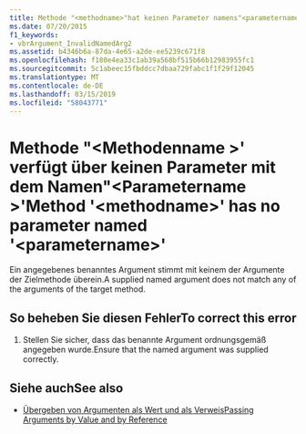 ```yaml
---
title: Methode "<methodname>"hat keinen Parameter namens"<parametername>"
ms.date: 07/20/2015
f1_keywords:
- vbrArgument_InvalidNamedArg2
ms.assetid: b4346b6a-87da-4e65-a2de-ee5239c671f8
ms.openlocfilehash: f180e4ea33c1ab39a568bf515b66b12983955fc1
ms.sourcegitcommit: 5c1abeec15fbddcc7dbaa729fabc1f1f29f12045
ms.translationtype: MT
ms.contentlocale: de-DE
ms.lasthandoff: 03/15/2019
ms.locfileid: "58043771"
---
```

# <a name="method-methodname-has-no-parameter-named-parametername"></a><span data-ttu-id="0fddd-102">Methode "\<Methodenname >' verfügt über keinen Parameter mit dem Namen"\<Parametername >'</span><span class="sxs-lookup"><span data-stu-id="0fddd-102">Method '\<methodname>' has no parameter named '\<parametername>'</span></span>
<span data-ttu-id="0fddd-103">Ein angegebenes benanntes Argument stimmt mit keinem der Argumente der Zielmethode überein.</span><span class="sxs-lookup"><span data-stu-id="0fddd-103">A supplied named argument does not match any of the arguments of the target method.</span></span>  
  
## <a name="to-correct-this-error"></a><span data-ttu-id="0fddd-104">So beheben Sie diesen Fehler</span><span class="sxs-lookup"><span data-stu-id="0fddd-104">To correct this error</span></span>  
  
1.  <span data-ttu-id="0fddd-105">Stellen Sie sicher, dass das benannte Argument ordnungsgemäß angegeben wurde.</span><span class="sxs-lookup"><span data-stu-id="0fddd-105">Ensure that the named argument was supplied correctly.</span></span>  
  
## <a name="see-also"></a><span data-ttu-id="0fddd-106">Siehe auch</span><span class="sxs-lookup"><span data-stu-id="0fddd-106">See also</span></span>

- [<span data-ttu-id="0fddd-107">Übergeben von Argumenten als Wert und als Verweis</span><span class="sxs-lookup"><span data-stu-id="0fddd-107">Passing Arguments by Value and by Reference</span></span>](../../visual-basic/programming-guide/language-features/procedures/passing-arguments-by-value-and-by-reference.md)
